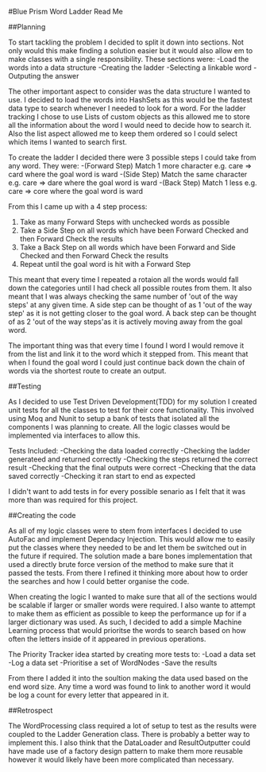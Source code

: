 #Blue Prism Word Ladder Read Me

##Planning

To start tackling the problem I decided to split it down into sections. Not only would this make finding a solution easier but it would also allow em to make classes with a single responsibility. 
These sections were:
-Load the words into a data structure
-Creating the ladder
	-Selecting a linkable word
-Outputing the answer

The other important aspect to consider was the data structure I wanted to use. I decided to load the words into HashSets as this would be the fastest data type to search whenever I needed to look for a word. 
For the ladder tracking I chose to use Lists of custom objects as this allowed me to store all the information about the word I would need to decide how to search it. Also the list aspect allowed me to keep them ordered so I could select which items I wanted to search first.

To create the ladder I decided there were 3 possible steps I could take from any word. They were:
-(Forward Step) Match 1 more character e.g. care => card where the goal word is ward
-(Side Step) Match the same character e.g. care => dare where the goal word is ward
-(Back Step) Match 1 less e.g. care => core where the goal word is ward

From this I came up with a 4 step process:
1. Take as many Forward Steps with unchecked words as possible
2. Take a Side Step on all words which have been Forward Checked and then Forward Check the results
3. Take a Back Step on all words which have been Forward and Side Checked and then Forward Check the results
4. Repeat until the goal word is hit with a Forward Step

This meant that every time I repeated a rotaion all the words would fall down the categories until I had check all possible routes from them. It also meant that I was always checking the same number of 'out of the way steps' at any given time. A side step can be thought of as 1 'out of the way step' as it is not getting closer to the goal word. A back step can be thought of as 2 'out of the way steps'as it is actively moving away from the goal word.

The important thing was that every time I found I word I would remove it from the list and link it to the word which it stepped from. This meant that when I found the goal word I could just continue back down the chain of words via the shortest route to create an output.

##Testing

As I decided to use Test Driven Development(TDD) for my solution I created unit tests for all the classes to test for their core functionality. This involved using Moq and Nunit to setup a bank of tests that isolated all the components I was planning to create. All the logic classes would be implemented via interfaces to allow this.

Tests Included:
-Checking the data loaded correctly
-Checking the ladder generateed and returned correctly
-Checking the steps returned the correct result
-Checking that the final outputs were correct
-Checking that the data saved correctly
-Checking it ran start to end as expected

I didn't want to add tests in for every possible senario as I felt that it was more than was required for this project.

##Creating the code 

As all of my logic classes were to stem from interfaces I decided to use AutoFac and implement Dependacy Injection. This would allow me to easily put the classes where they needed to be and let them be switched out in the future if required.
The solution made a bare bones implementation that used a directly brute force version of the method to make sure that it passed the tests. From there I refined it thinking more about how to order the searches and how I could better organise the code.

When creating the logic I wanted to make sure that all of the sections would be scalable if larger or smaller words were required. I also wante to attempt to make them as efficient as possible to keep the performance up for if a larger dictionary was used. As such, I decided to add a simple Machine Learning process that would prioritse the words to search based on how often the letters inside of it appeared in previous operations.

The Priority Tracker idea started by creating more tests to:
-Load a data set
-Log a data set
-Prioritise a set of WordNodes
-Save the results

From there I added it into the soultion making the data used based on the end word size. Any time a word was found to link to another word it would be log a count for every letter that appeared in it.

##Retrospect

The WordProcessing class required a lot of setup to test as the results were coupled to the Ladder Generation class. There is probably a better way to implement this.
I also think that the DataLoader and ResultOutputter could have made use of a factory design pattern to make them more reusable however it would likely have been more complicated than necessary.
